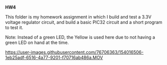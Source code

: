 **HW4**

This folder is my homework assignment in which I build and test a 3.3V voltage regulator circuit, and build a basic PIC32 circuit and a short program to test it.

Note: Instead of a green LED, the Yellow is used here due to not having a green LED on hand at the time.

https://user-images.githubusercontent.com/76706363/154016506-1eb25adf-6516-4a77-9201-f70716ab486a.MOV

